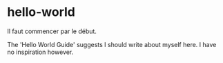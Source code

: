 # hello-world
Il faut commencer par le début.

The 'Hello World Guide' suggests I should write about myself here.
I have no inspiration however.
